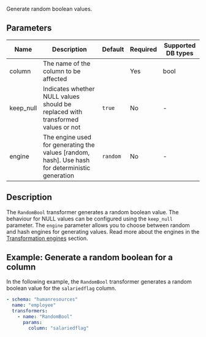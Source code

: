 Generate random boolean values.

## Parameters

| Name      | Description                                                                                     | Default  | Required | Supported DB types |
|-----------|-------------------------------------------------------------------------------------------------|----------|----------|--------------------|
| column    | The name of the column to be affected                                                           |          | Yes      | bool               |
| keep_null | Indicates whether NULL values should be replaced with transformed values or not                 | `true`   | No       | -                  |
| engine    | The engine used for generating the values [random, hash]. Use hash for deterministic generation | `random` | No       | -                  |

## Description

The `RandomBool` transformer generates a random boolean value. The behaviour for NULL values can be
configured using the `keep_null` parameter. The `engine` parameter allows you to choose between random and hash engines
for generating values. Read more about the engines in the [Transformation engines](../transformation_engines.md)
section.

## Example: Generate a random boolean for a column

In the following example, the `RandomBool` transformer generates a random boolean value for the `salariedflag` column.

``` yaml title="RandomBool transformer example"
- schema: "humanresources"
  name: "employee"
  transformers:
    - name: "RandomBool"
      params:
        column: "salariedflag"
```
